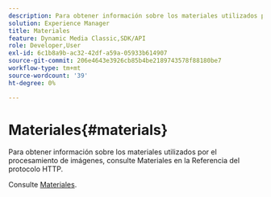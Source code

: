 ```yaml
---
description: Para obtener información sobre los materiales utilizados por el procesamiento de imágenes, consulte Materiales en la Referencia del protocolo HTTP.
solution: Experience Manager
title: Materiales
feature: Dynamic Media Classic,SDK/API
role: Developer,User
exl-id: 6c1b8a9b-ac32-42df-a59a-05933b614907
source-git-commit: 206e4643e3926cb85b4be2189743578f88180be7
workflow-type: tm+mt
source-wordcount: '39'
ht-degree: 0%

---
```


# Materiales{#materials}

Para obtener información sobre los materiales utilizados por el procesamiento de imágenes, consulte Materiales en la Referencia del protocolo HTTP.

Consulte [Materiales](../../../../../ir-api/http-protocol/image-rendering-api-ref/c-ir-http-protocol-ref/c-ir-http-protocol-syntax-and-features/c-ir-http-materials/c-ir-http-materials.md#concept-45af2ab5694b4cfdadf1211ce3f5ed0f).
